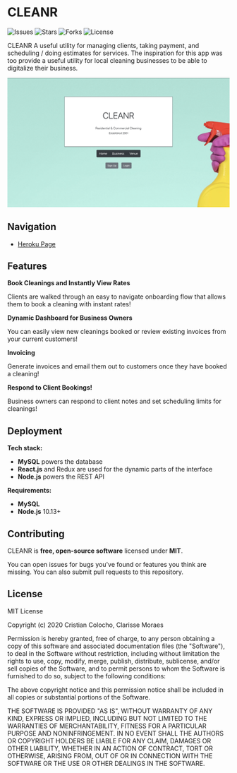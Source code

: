# CLEANR

![Issues](https://img.shields.io/github/issues/chosafine/CLEANR)
![Stars](https://img.shields.io/github/stars/chosafine/CLEANR)
![Forks](https://img.shields.io/github/forks/chosafine/CLEANR)
![License](https://img.shields.io/github/license/chosafine/CLEANR)

CLEANR A useful utility for managing clients, taking payment, and scheduling / doing estimates for services. The inspiration for this app was too provide a useful utility for local cleaning businesses to be able to digitalize their business.

![Screenshot](screenshot.png)

## Navigation

- [Heroku Page](https://cleanr-app.herokuapp.com)

## Features

**Book Cleanings and Instantly View Rates**

Clients are walked through an easy to navigate onboarding flow that allows them to book a cleaning with instant rates!

**Dynamic Dashboard for Business Owners**

You can easily view new cleanings booked or review existing invoices from your current customers!

**Invoicing**

Generate invoices and email them out to customers once they have booked a cleaning!

**Respond to Client Bookings!**

Business owners can respond to client notes and set scheduling limits for cleanings!

## Deployment

**Tech stack:**

- **MySQL** powers the database
- **React.js** and Redux are used for the dynamic parts of the interface
- **Node.js** powers the REST API

**Requirements:**

- **MySQL**
- **Node.js** 10.13+

## Contributing

CLEANR is **free, open-source software** licensed under **MIT**.

You can open issues for bugs you've found or features you think are missing. You can also submit pull requests to this repository.

## License

MIT License

Copyright (c) 2020 Cristian Colocho, Clarisse Moraes

Permission is hereby granted, free of charge, to any person obtaining a copy
of this software and associated documentation files (the "Software"), to deal
in the Software without restriction, including without limitation the rights
to use, copy, modify, merge, publish, distribute, sublicense, and/or sell
copies of the Software, and to permit persons to whom the Software is
furnished to do so, subject to the following conditions:

The above copyright notice and this permission notice shall be included in all
copies or substantial portions of the Software.

THE SOFTWARE IS PROVIDED "AS IS", WITHOUT WARRANTY OF ANY KIND, EXPRESS OR
IMPLIED, INCLUDING BUT NOT LIMITED TO THE WARRANTIES OF MERCHANTABILITY,
FITNESS FOR A PARTICULAR PURPOSE AND NONINFRINGEMENT. IN NO EVENT SHALL THE
AUTHORS OR COPYRIGHT HOLDERS BE LIABLE FOR ANY CLAIM, DAMAGES OR OTHER
LIABILITY, WHETHER IN AN ACTION OF CONTRACT, TORT OR OTHERWISE, ARISING FROM,
OUT OF OR IN CONNECTION WITH THE SOFTWARE OR THE USE OR OTHER DEALINGS IN THE
SOFTWARE.

